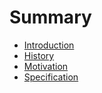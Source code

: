 # Summary

- [Introduction](./1_introduction.md)
- [History](./2_history.md)
- [Motivation](./3_motivation.md)
- [Specification](./4_specification.md)